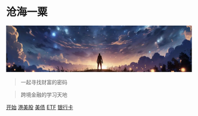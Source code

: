 <!-- _coverpage.md -->
# 沧海一粟

![封面图](/topnew2.jpg)

> 一起寻找财富的密码

> 跨境金融的学习天地

[开始](/docs/港股/b.md)
[港美股](/docs/港股/b.md)
[美债](/docs/美债/美债投资指南.md) 
[ETF](/docs/ETF/美国国债ETF.md)
[银行卡](/docs/银行卡/香港银行账户介绍.md)

